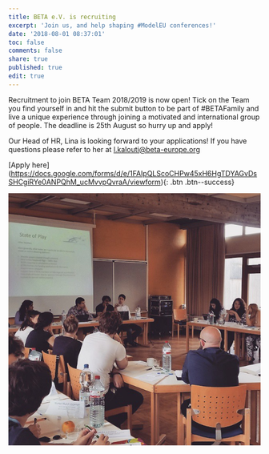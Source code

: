 ```yaml
---
title: BETA e.V. is recruiting
excerpt: 'Join us, and help shaping #ModelEU conferences!'
date: '2018-08-01 08:37:01'
toc: false
comments: false
share: true
published: true
edit: true
---
```

Recruitment to join BETA Team 2018/2019 is now open! Tick on the Team you find yourself in and hit the submit button to be part of #BETAFamily and live a unique experience through joining a motivated and international group of people. The deadline is 25th August so hurry up and apply!



Our Head of HR, Lina is looking forward to your applications! If you have questions please refer to her at l.kalouti@beta-europe.org



\[Apply here](https://docs.google.com/forms/d/e/1FAIpQLScoCHPw45xH6HgTDYAGvDsSHCgiRYe0ANPQhM_ucMvvpQvraA/viewform){: .btn .btn--success}



![](/assets/images/11390133_10153317503468211_7967853315745316571_n.jpg)
